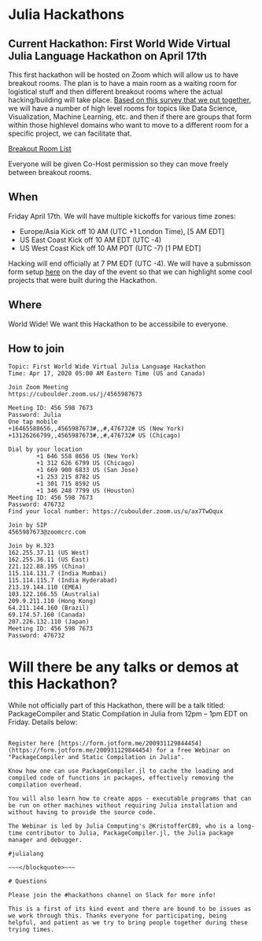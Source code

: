 # Julia Hackathons

## Current Hackathon: First World Wide Virtual Julia Language Hackathon on April 17th

This first hackathon will be hosted on Zoom which will allow us to have breakout rooms. The plan is to have a main room as a waiting room for logistical stuff and then different breakout rooms where the actual hacking/building will take place. [Based on this survey that we put together](https://docs.google.com/forms/d/e/1FAIpQLSdYdr3T1i6jLee1ES2PfJ-MRadjlDAQQGTVx3vrquceLGCTyg/viewform?usp=sf_link), we will have a number of high level rooms for topics like Data Science, Visualization, Machine Learning, etc. and then if there are groups that form within those highlevel domains who want to move to a different room for a specific project, we can facilitate that.

[Breakout Room List](https://docs.google.com/document/d/1sp4Y1s8kUFHRZ9UWDGmwxZprH6O1Wgo7jIT9VQPpCVw/edit?usp=sharing)

Everyone will be given Co-Host permission so they can move freely between breakout rooms.

## When

Friday April 17th. We will have multiple kickoffs for various time zones:  
 - Europe/Asia Kick off 10 AM (UTC +1 London Time), [5 AM EDT]
 - US East Coast Kick off 10 AM EDT (UTC -4)
 - US West Coast Kick off 10 AM PDT (UTC -7) [1 PM EDT]

Hacking will end officially at 7 PM EDT (UTC -4). We will have a submisson form setup [here](https://docs.google.com/forms/d/e/1FAIpQLScKntdRDWXt1yNx4Wevtk-_fT34krvY271j-x-KD3VN9oIvxA/viewform?usp=sf_link) on the day of the event so that we can highlight some cool projects that were built during the Hackathon.

## Where

World Wide! We want this Hackathon to be accessibile to everyone.

## How to join

```
Topic: First World Wide Virtual Julia Language Hackathon
Time: Apr 17, 2020 05:00 AM Eastern Time (US and Canada)

Join Zoom Meeting
https://cuboulder.zoom.us/j/4565987673

Meeting ID: 456 598 7673
Password: Julia
One tap mobile
+16465588656,,4565987673#,,#,476732# US (New York)
+13126266799,,4565987673#,,#,476732# US (Chicago)

Dial by your location
        +1 646 558 8656 US (New York)
        +1 312 626 6799 US (Chicago)
        +1 669 900 6833 US (San Jose)
        +1 253 215 8782 US
        +1 301 715 8592 US
        +1 346 248 7799 US (Houston)
Meeting ID: 456 598 7673
Password: 476732
Find your local number: https://cuboulder.zoom.us/u/ax7TwOqux

Join by SIP
4565987673@zoomcrc.com

Join by H.323
162.255.37.11 (US West)
162.255.36.11 (US East)
221.122.88.195 (China)
115.114.131.7 (India Mumbai)
115.114.115.7 (India Hyderabad)
213.19.144.110 (EMEA)
103.122.166.55 (Australia)
209.9.211.110 (Hong Kong)
64.211.144.160 (Brazil)
69.174.57.160 (Canada)
207.226.132.110 (Japan)
Meeting ID: 456 598 7673
Password: 476732
```

# Will there be any talks or demos at this Hackathon?

While not officially part of this Hackathon, there will be a talk titled: PackageCompiler and Static Compilation in Julia from 12pm – 1pm EDT on Friday. Details below:

~~~<blockquote class="blockquote">~~~

Register here [https://form.jotform.me/200931129844454](https://form.jotform.me/200931129844454) for a free Webinar on "PackageCompiler and Static Compilation in Julia".

Know how one can use PackageCompiler.jl to cache the loading and compiled code of functions in packages, effectively removing the compilation overhead.

You will also learn how to create apps - executable programs that can be run on other machines without requiring Julia installation and without having to provide the source code.

The Webinar is led by Julia Computing's @KristofferC89, who is a long-time contributor to Julia, PackageCompiler.jl, the Julia package manager and debugger.

#julialang

~~~</blockquote>~~~

# Questions

Please join the #hackathons channel on Slack for more info!

This is a first of its kind event and there are bound to be issues as we work through this. Thanks everyone for participating, being helpful, and patient as we try to bring people together during these trying times.
